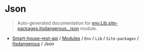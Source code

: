 # Json

> Auto-generated documentation for [env.Lib.site-packages.itsdangerous._json](..\..\..\..\..\env\Lib\site-packages\itsdangerous\_json.py) module.

- [Smart-house-rest-api](..\..\..\..\README.md#description) / [Modules](..\..\..\..\MODULES.md#smart-house-rest-api-modules) / `Env` / `Lib` / `Site-packages` / [Itsdangerous](index.md#itsdangerous) / Json
